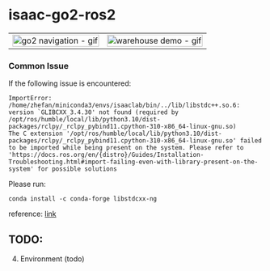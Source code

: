 # isaac-go2-ros2
<table>
  <tr>
    <td><img src="https://github.com/user-attachments/assets/8a3fb64a-966c-43f1-9124-f95ba060adff" alt="go2 navigation - gif" style="width: 100%;"></td>
    <td><img src="https://github.com/user-attachments/assets/e8aab9ea-a7aa-4d31-9c12-65e0b0159ac3" alt="warehouse demo - gif" style="width: 100%;"></td>
  </tr>
</table>

### Common Issue
If the following issue is encountered:
```
ImportError: /home/zhefan/miniconda3/envs/isaaclab/bin/../lib/libstdc++.so.6: version `GLIBCXX_3.4.30' not found (required by /opt/ros/humble/local/lib/python3.10/dist-packages/rclpy/_rclpy_pybind11.cpython-310-x86_64-linux-gnu.so)
The C extension '/opt/ros/humble/local/lib/python3.10/dist-packages/rclpy/_rclpy_pybind11.cpython-310-x86_64-linux-gnu.so' failed to be imported while being present on the system. Please refer to 'https://docs.ros.org/en/{distro}/Guides/Installation-Troubleshooting.html#import-failing-even-with-library-present-on-the-system' for possible solutions
```
Please run: 
```
conda install -c conda-forge libstdcxx-ng
```
reference: [link](https://stackoverflow.com/questions/58424974/anaconda-importerror-usr-lib64-libstdc-so-6-version-glibcxx-3-4-21-not-fo)


## TODO:
4. Environment (todo)
